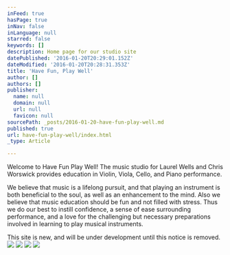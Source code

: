```yaml
---
inFeed: true
hasPage: true
inNav: false
inLanguage: null
starred: false
keywords: []
description: Home page for our studio site
datePublished: '2016-01-20T20:29:01.152Z'
dateModified: '2016-01-20T20:28:31.353Z'
title: 'Have Fun, Play Well'
author: []
authors: []
publisher:
  name: null
  domain: null
  url: null
  favicon: null
sourcePath: _posts/2016-01-20-have-fun-play-well.md
published: true
url: have-fun-play-well/index.html
_type: Article

---
```

Welcome to Have Fun Play Well! The music studio for Laurel Wells and Chris Worswick provides education in Violin, Viola, Cello, and Piano performance. 

We believe that music is a lifelong pursuit, and that playing an instrument is both beneficial to the soul, as well as an enhancement to the mind. Also we believe that music education should be fun and not filled with stress. Thus we do our best to instill confidence, a sense of ease surrounding performance, and a love for the challenging but necessary preparations involved in learning to play musical instruments. 

This site is new, and will be under development until this notice is removed.
![](https://the-grid-user-content.s3-us-west-2.amazonaws.com/10683771-6f30-4e8b-83db-9ff093696df1.jpg)
![](https://the-grid-user-content.s3-us-west-2.amazonaws.com/39f6dffa-6916-4b53-add3-c5559ac25876.jpg)
![](https://the-grid-user-content.s3-us-west-2.amazonaws.com/f5434263-2d15-4cbc-b2af-9267560dfaa4.jpg)
![](https://the-grid-user-content.s3-us-west-2.amazonaws.com/5adf9570-318b-4883-b37e-e61e601b2c9c.jpg)